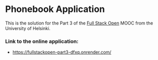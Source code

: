# Phonebook Application

This is the solution for the Part 3 of the [Full Stack Open](https://fullstackopen.com/en/) MOOC from the University of Helsinki.

### Link to the online application:
- https://fullstackopen-part3-dfxq.onrender.com/
